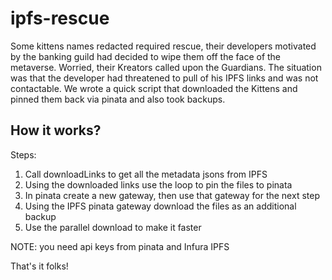 # ipfs-rescue

Some kittens names redacted required rescue, their developers motivated by the banking guild had decided to wipe them off the face of the metaverse. Worried, their Kreators called upon the Guardians. The situation was that the developer had threatened to pull of his IPFS links and was not contactable. We wrote a quick script that downloaded the Kittens and pinned them back via pinata and also took backups.

## How it works?
Steps: 

1. Call downloadLinks to get all the metadata jsons from IPFS
2. Using the downloaded links use the loop to pin the files to pinata
3. In pinata create a new gateway, then use that gateway for the next step
4. Using the IPFS pinata gateway download the files as an additional backup
5. Use the parallel download to make it faster

NOTE: you need api keys from pinata and Infura IPFS

That's it folks!